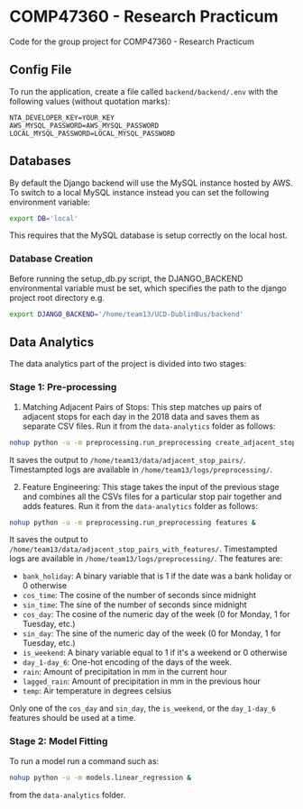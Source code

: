 # COMP47360 - Research Practicum
Code for the group project for COMP47360 - Research Practicum

## Config File
To run the application, create a file called `backend/backend/.env` with the following values (without quotation marks):
```
NTA_DEVELOPER_KEY=YOUR_KEY
AWS_MYSQL_PASSWORD=AWS_MYSQL_PASSWORD
LOCAL_MYSQL_PASSWORD=LOCAL_MYSQL_PASSWORD
```

## Databases
By default the Django backend will use the MySQL instance hosted by AWS. To switch to a local MySQL instance instead you can set the following environment variable:
```bash
export DB='local'
```
This requires that the MySQL database is setup correctly on the local host.

### Database Creation
Before running the setup_db.py script, the DJANGO_BACKEND environmental variable must be set, which specifies the path to the django project root directory e.g.
```bash
export DJANGO_BACKEND='/home/team13/UCD-DublinBus/backend'
```

## Data Analytics
The data analytics part of the project is divided into two stages:

### Stage 1: Pre-processing
1. Matching Adjacent Pairs of Stops: This step matches up pairs of adjacent stops
for each day in the 2018 data and saves them as separate CSV files. Run it from the ``data-analytics``
folder as follows:

```bash
nohup python -u -m preprocessing.run_preprocessing create_adjacent_stop_pairs &
```

It saves the output to ``/home/team13/data/adjacent_stop_pairs/``. Timestampted logs are available in
``/home/team13/logs/preprocessing/``.

2. Feature Engineering: This stage takes the input of the previous stage and combines all the
CSVs files for a particular stop pair together and adds features. Run it from the ``data-analytics`` folder
as follows:

```bash
nohup python -u -m preprocessing.run_preprocessing features &
```

It saves the output to ``/home/team13/data/adjacent_stop_pairs_with_features/``. Timestampted logs are available in
``/home/team13/logs/preprocessing/``. The features are:
* ``bank_holiday``: A binary variable that is 1 if the date was a bank holiday or 0 otherwise
* ``cos_time``: The cosine of the number of seconds since midnight
* ``sin_time``: The sine of the number of seconds since midnight
* ``cos_day``: The cosine of the numeric day of the week (0 for Monday, 1 for Tuesday, etc.)
* ``sin_day``: The sine of the numeric day of the week (0 for Monday, 1 for Tuesday, etc.)
* ``is_weekend``: A binary variable equal to 1 if it's a weekend or 0 otherwise
* ``day_1-day_6``: One-hot encoding of the days of the week.
* ``rain``: Amount of precipitation in mm in the current hour
* ``lagged_rain``: Amount of precipitation in mm in the previous hour
* ``temp``: Air temperature in degrees celsius

Only one of the ``cos_day`` and ``sin_day``, the ``is_weekend``, or the ``day_1-day_6`` features should be used at a time.

### Stage 2: Model Fitting
To run a model run a command such as:
```bash
nohup python -u -m models.linear_regression &
```

from the ``data-analytics`` folder.
